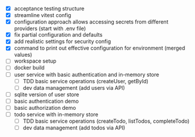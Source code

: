 - [x] acceptance testing structure
- [x] streamline vitest config
- [x] configuration approach allows accessing secrets from different providers (start with .env file)
- [x] fix partial configuration and defaults
- [x] add realistic settings for security config
- [x] command to print out effective configuration for environment (merged values)
- [ ] workspace setup
- [ ] docker build
- [ ] user service with basic authentication and in-memory store
  - [ ] TDD basic service operations (createUser, getById)
  - [ ] dev data management (add users via API)
- [ ] sqlite version of user store
- [ ] basic authentication demo
- [ ] basic authorization demo
- [ ] todo service with in-memory store
  - [ ] TDD basic service operations (createTodo, listTodos, completeTodo)
  - [ ] dev data management (add todos via API)
